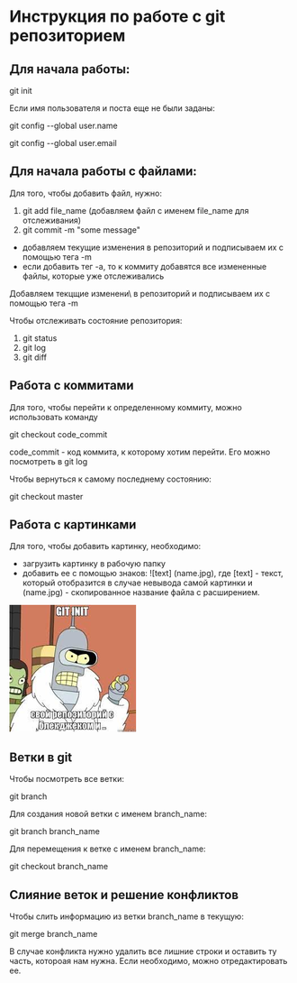 # Инструкция по работе с git репозиторием

## Для начала работы:

git init

Если имя пользователя и поста еще не были заданы:

git config --global user.name

git config --global user.email

## Для начала работы с файлами:

Для того, чтобы добавить файл, нужно:

1. git add file_name (добавляем файл с именем file_name для отслеживания)
2. git commit -m "some message"

* добавляем текущие изменения в репозиторий и подписываем их с помощью тега -m
* если добавить тег -a, то к коммиту добавятся все измененные файлы, которые уже отслеживались

Добавляем текцщие изменени\ в репозиторий и подписываем их с помощью тега -m

Чтобы отслеживать состояние репозитория:
1. git status
2. git log
3. git diff

## Работа с коммитами

Для того, чтобы перейти к определенному коммиту, можно использовать команду

git checkout code_commit

code_commit - код коммита, к которому хотим перейти. Его можно посмотреть в git log

Чтобы вернуться к самому последнему состоянию:

git checkout master

## Работа с картинками

Для того, чтобы добавить картинку, необходимо:
* загрузить картинку в рабочую папку
* добавить ее с помощью знаков: ![text] (name.jpg), где [text] - текст, который отобразится в случае невывода самой картинки и (name.jpg) - скопированное название файла с расширением.

![mem](mem.jpg)


## Ветки в git

Чтобы посмотреть все ветки:

git branch


Для создания новой ветки с именем branch_name:

git branch branch_name

Для перемещения к ветке с именем branch_name:

git checkout branch_name

## Слияние веток и решение конфликтов

Чтобы слить информацию из ветки branch_name в текущую:

git merge branch_name

В случае конфликта нужно удалить все лишние строки и оставить ту часть, котороая нам нужна. Если необходимо, можно отредактировать ее.